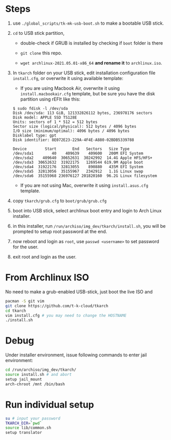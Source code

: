Steps
=====
1. use `./global_scripts/tk-mk-usb-boot.sh` to make a bootable USB stick.

2. `cd` to USB stick partition,

	* double-check if GRUB is installed by checking if `boot` folder is there

	* `git clone` this repo.

	* `wget archlinux-2021.05.01-x86_64` **and rename it** to `archlinux.iso`.

3. In `tkarch` folder on your USB stick, edit installation configuration file `install.cfg`, or
overwrite it using available template:

	* If you are using Macbook Air, overwrite it using `install.macbookair.cfg` template,
	but be sure you have the disk partition using rEFIt like this:
	
	```
	$ sudo fdisk -l /dev/sda
	Disk /dev/sda: 113 GiB, 121332826112 bytes, 236978176 sectors
	Disk model: APPLE SSD TS128E
	Units: sectors of 1 * 512 = 512 bytes
	Sector size (logical/physical): 512 bytes / 4096 bytes
	I/O size (minimum/optimal): 4096 bytes / 4096 bytes
	Disklabel type: gpt
	Disk identifier: 8E072E23-229A-4F4E-A880-02BDB5339788

	Device        Start       End   Sectors   Size Type
	/dev/sda1        40    409639    409600   200M EFI System
	/dev/sda2    409640  30652631  30242992  14.4G Apple HFS/HFS+
	/dev/sda3  30652632  31922175   1269544 619.9M Apple boot
	/dev/sda4  31922176  32813055    890880   435M EFI System
	/dev/sda5  32813056  35155967   2342912   1.1G Linux swap
	/dev/sda6  35155968 236976127 201820160  96.2G Linux filesystem
	```

	* If you are not using Mac, overwrite it using `install.asus.cfg` template.

4. copy `tkarch/grub.cfg` to `boot/grub/grub.cfg`

5. boot into USB stick, select archlinux boot entry and login to Arch Linux installer.

6. in this installer, run `/run/archiso/img_dev/tkarch/install.sh`, you will be prompted to setup root password at the end.

7. now reboot and login as `root`, use `passwd <username>` to set password for the user.

8. exit root and login as the user.

From Archlinux ISO
==================
No need to make a grub-enabled USB-stick, just boot the live ISO and
```sh
pacman -S git vim
git clone https://github.com/t-k-cloud/tkarch
cd tkarch
vim install.cfg # you may need to change the HOSTNAME
./install.sh
```

Debug
=====
Under installer environment, issue following commands to enter jail environment:
```sh
cd /run/archiso/img_dev/tkarch/
source install.sh # and abort
setup jail_mount
arch-chroot /mnt /bin/bash
```

Run individual setup
==============
```sh
su # input your password
TKARCH_DIR=`pwd`
source lib/common.sh
setup translator
```
